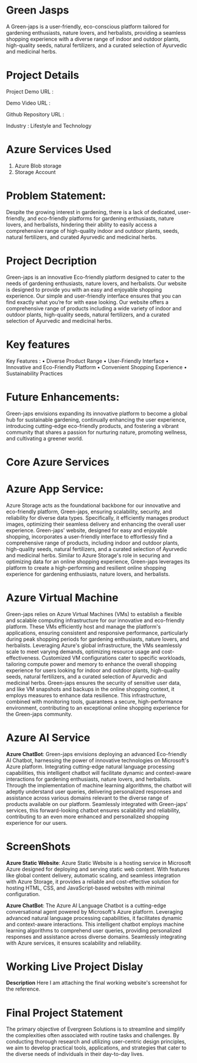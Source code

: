 # Green Jasps
A Green-japs is a user-friendly, eco-conscious platform tailored for gardening enthusiasts, nature lovers, and herbalists, providing a seamless shopping experience with a diverse range of indoor and outdoor plants, high-quality seeds, natural fertilizers, and a curated selection of Ayurvedic and medicinal herbs.
# Project Details
Project Demo URL :

Demo Video URL :

Github Repository URL :

Industry : Lifestyle and Technology
# Azure Services Used
  1. Azure Blob storage
  2. Storage Account
# Problem Statement:
Despite the growing interest in gardening, there is a lack of dedicated, user-friendly, and eco-friendly platforms for gardening enthusiasts, nature lovers, and herbalists, hindering their ability to easily access a comprehensive range of high-quality indoor and outdoor plants, seeds, natural fertilizers, and curated Ayurvedic and medicinal herbs.
# Project Decription
Green-japs is an innovative Eco-friendly platform designed to cater to the needs of gardening enthusiasts, nature lovers, and herbalists. Our website is designed to provide you with an easy and enjoyable shopping experience. Our simple and user-friendly interface ensures that you can find exactly what you’re for with ease looking. Our website offers a comprehensive range of products including a wide variety of indoor and outdoor plants, high-quality seeds, natural fertilizers, and a curated selection of Ayurvedic and medicinal herbs.
# Key features
Key Features :
•	Diverse Product Range
•	User-Friendly Interface
•	Innovative and Eco-Friendly Platform
•	Convenient Shopping Experience
•	Sustainability Practices

# Future Enhancements:
Green-japs envisions expanding its innovative platform to become a global hub for sustainable gardening, continually enhancing the user experience, introducing cutting-edge eco-friendly products, and fostering a vibrant community that shares a passion for nurturing nature, promoting wellness, and cultivating a greener world.
# Core Azure Services
# Azure App Service:
Azure Storage acts as the foundational backbone for our innovative and eco-friendly platform, Green-japs, ensuring scalability, security, and reliability for diverse data types. Specifically, it efficiently manages product images, optimizing their seamless delivery and enhancing the overall user experience. Green-japs' website, designed for easy and enjoyable shopping, incorporates a user-friendly interface to effortlessly find a comprehensive range of products, including indoor and outdoor plants, high-quality seeds, natural fertilizers, and a curated selection of Ayurvedic and medicinal herbs. Similar to Azure Storage's role in securing and optimizing data for an online shopping experience, Green-japs leverages its platform to create a high-performing and resilient online shopping experience for gardening enthusiasts, nature lovers, and herbalists.
# Azure Virtual Machine
Green-japs relies on Azure Virtual Machines (VMs) to establish a flexible and scalable computing infrastructure for our innovative and eco-friendly platform. These VMs efficiently host and manage the platform's applications, ensuring consistent and responsive performance, particularly during peak shopping periods for gardening enthusiasts, nature lovers, and herbalists. Leveraging Azure's global infrastructure, the VMs seamlessly scale to meet varying demands, optimizing resource usage and cost-effectiveness. Customized VM configurations cater to specific workloads, tailoring compute power and memory to enhance the overall shopping experience for users looking for indoor and outdoor plants, high-quality seeds, natural fertilizers, and a curated selection of Ayurvedic and medicinal herbs. Green-japs ensures the security of sensitive user data, and like VM snapshots and backups in the online shopping context, it employs measures to enhance data resilience. This infrastructure, combined with monitoring tools, guarantees a secure, high-performance environment, contributing to an exceptional online shopping experience for the Green-japs community.
# Azure AI Service
  **Azure ChatBot**:
Green-japs envisions deploying an advanced Eco-friendly AI Chatbot, harnessing the power of innovative technologies on Microsoft's Azure platform. Integrating cutting-edge natural language processing capabilities, this intelligent chatbot will facilitate dynamic and context-aware interactions for gardening enthusiasts, nature lovers, and herbalists. Through the implementation of machine learning algorithms, the chatbot will adeptly understand user queries, delivering personalized responses and assistance across various domains relevant to the diverse range of products available on our platform. Seamlessly integrated with Green-japs' services, this forward-looking chatbot ensures scalability and reliability, contributing to an even more enhanced and personalized shopping experience for our users.
# ScreenShots
**Azure Static Website**:
Azure Static Website is a hosting service in Microsoft Azure designed for deploying and serving static web content. With features like global content delivery, automatic scaling, and seamless integration with Azure Storage, it provides a reliable and cost-effective solution for hosting HTML, CSS, and JavaScript-based websites with minimal configuration.

**Azure ChatBot**:
The Azure AI Language Chatbot is a cutting-edge conversational agent powered by Microsoft's Azure platform. Leveraging advanced natural language processing capabilities, it facilitates dynamic and context-aware interactions. This intelligent chatbot employs machine learning algorithms to comprehend user queries, providing personalized responses and assistance across diverse domains. Seamlessly integrating with Azure services, it ensures scalability and reliability. 
# Working Live Project Dislay
**Description**
Here I am attaching the final working website's screenshot for the reference.
# Final Project Statement
The primary objective of Evergreen Solutions is to streamline and simplify the complexities often associated with routine tasks and challenges. By conducting thorough research and utilizing user-centric design principles, we aim to develop practical tools, applications, and strategies that cater to the diverse needs of individuals in their day-to-day lives.

